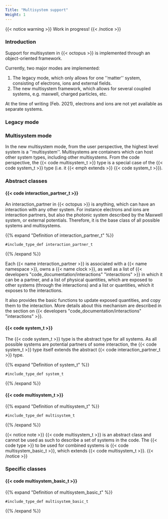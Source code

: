 ```yaml
---
Title: "Multisystem support"
Weight: 1
---
```


{{< notice warning >}}
Work in progress!
{{< /notice >}}

### Introduction

Support for multisystem in {{< octopus >}} is implemented through an object-oriented framework.

Currently, two major modes are implemented: 

1. The legacy mode, which only allows for one ''matter'' system, consisting of electrons, ions and external fields.
2. The new multisystem framework, which allows for several coupled systems, e.g. maxwell, charged particles, etc. 

At the time of writing (Feb. 2021), electrons and ions are not yet available as separate systems.

### Legacy mode

### Multisystem mode

In the new multisystem mode, from the user perspective, the highest level system is a ''multisystem''. Multisystems are containers which can host other system types, including other multisystems. From the code perspective, the {{< code multisystem_t >}} type is a special case of the {{< code system_t >}} type (i.e. it {{< emph extends >}}  {{< code system_t >}}).

### Abstract classes


#### {{< code interaction_partner_t >}}

An interaction_partner in {{< octopus >}} is anything, which can have an interaction with any other system.
For instance electrons and ions are interaction partners, but also the photonic system described by the Maxwell system, or external potentials.
Therefore, it is the base class of all possible systems and multisystems.

{{% expand "Definition of interaction_partner_t" %}}
```Fortran
#include_type_def interaction_partner_t
```
{{% /expand %}}

Each {{< name interaction_partner >}} is associated with a {{< name namespace >}}, owns a {{< name clock >}}, as well as a list of {{< developers "code_documentation/interactions" "interactions" >}} in which it can be a partner, and a list of physical quantities, which are exposed to other systems (through the interactions) and a list
or quantities, which it exposes to the interactions.

It also provides the basic functions to update exposed quantities, and copy them to the interaction. More details about this mechanism are described in the section on 
{{< developers "code_documentation/interactions" "interactions" >}}.

#### {{< code system_t >}}

The {{< code system_t >}} type is the abstract type for all systems. 
As all possible systems are potential partners of some interaction, the {{< code system_t >}} type itself extends the abstract {{< code interaction_partner_t >}} type.

{{% expand "Definition of system_t" %}}
```Fortran
#include_type_def system_t
```
{{% /expand %}}

#### {{< code multisystem_t >}}


{{% expand "Definition of multisystem_t" %}}
```Fortran
#include_type_def multisystem_t
```
{{% /expand %}}

{{< notice note >}}
{{< code multisystem_t >}} is an abstract class and cannot be used as such to describe a set of systems in the code.
The {{< code type >}} to be used for combined systems is {{< code multisystem_basic_t >}}, which extends {{< code multisystem_t >}}.
{{< /notice >}}




### Specific classes

#### {{< code multisystem_basic_t >}}

{{% expand "Definition of multisystem_basic_t" %}}
```Fortran
#include_type_def multisystem_basic_t
```
{{% /expand %}}

<!--
{{< mermaid >}}
 classDiagram
    class interaction_partner_t{
    + namespace_t: namespace
    + clock_t    : clock
    + integer_list_t: supported_interactions_as_partner
    + quantity_t   : quantities[MAX_QUANTITIES]

    + update_exposed_quantities()
    + update_exposed_quantity()
    + copy_quantities_to_interaction() 


    }
    
    class system_t{
    - integer : accumulated_loop_ticks
    + space_t: space
    + propagator_t: prop 
    + integer : interaction_timing  
    + integer_list_t: supported_interactions
    + interaction_list_t: interactions 
    + mpi_grp_t : grp  

    + dt_operation()
    + reset_clocks()
    + update_exposed_quantities()
    + init_propagator()
    + init_all_interactions()
    + init_parallelization()
    + update_interactions()
    + update_interactions_start()
    + update_interactions_finish()
    + propagation_start()
    + propagation_finish()
    + has_reached_final_propagation_time
    + output_start()
    + output_write()
    + output_finish()
    + process_is_slave()
    + init_interaction()
    + initial_conditions()
    + do_td_operation()
    + iteration_info()
    + is_tolerance_reached()
    + update_quantity()

    }
    
    class multisystem_t {
    }

    class interaction_t{
    - integer : n_system_quantities
    - integer : system_quantities(:) 
    + clock_t: clock 
    + character(len=:) : label
    }

    class interaction_with_partner_t{
    + interaction_partner_t: partner
    + update(requested_time)
    }

    interaction_partner_t <|-- system_t
    system_t <|-- multisystem_t

    interaction_t <|-- interaction_with_partner_t
{{< /mermaid >}}
-->


